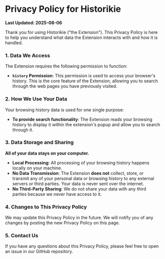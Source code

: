 # Privacy Policy for Historikie

**Last Updated: 2025-08-06**

Thank you for using Historikie ("the Extension"). This Privacy Policy is here to help you understand what data the
Extension interacts with and how it is handled.

### 1. Data We Access

The Extension requires the following permission to function:

- **`history` Permission**: This permission is used to access your browser's history. This is the core feature of the
  Extension, allowing you to search through the web pages you have previously visited.

### 2. How We Use Your Data

Your browsing history data is used for one single purpose:

- **To provide search functionality**: The Extension reads your browsing history to display it within the extension's
  popup and allow you to search through it.

### 3. Data Storage and Sharing

**All of your data stays on your computer.**

- **Local Processing**: All processing of your browsing history happens locally on your machine.
- **No Data Transmission**: The Extension **does not** collect, store, or transmit any of your personal data or browsing
  history to any external servers or third parties. Your data is never sent over the internet.
- **No Third-Party Sharing**: We do not share your data with any third parties because we never have access to it.

### 4. Changes to This Privacy Policy

We may update this Privacy Policy in the future. We will notify you of any changes by posting the new Privacy Policy on
this page.

### 5. Contact Us

If you have any questions about this Privacy Policy, please feel free to open an issue in our GitHub repository.
